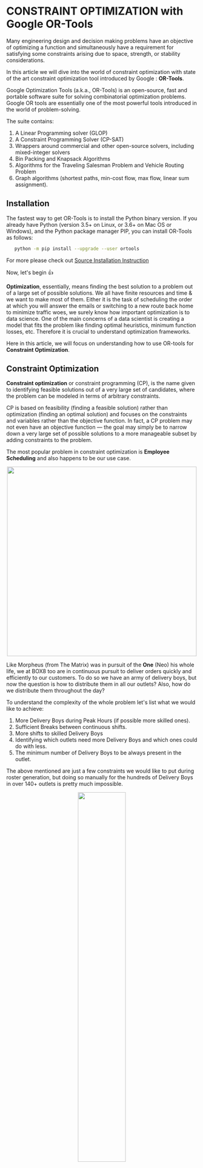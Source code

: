 

# CONSTRAINT OPTIMIZATION with Google OR-Tools

Many engineering design and decision making problems have an objective of optimizing a function and simultaneously have a requirement for satisfying some constraints arising due to space, strength, or stability considerations. 

In this article we will dive into the world of constraint optimization with state of the art constraint optimization tool introduced by Google : <b>OR-Tools</b>.

Google Optimization Tools (a.k.a., OR-Tools) is an open-source, fast and portable software suite for solving combinatorial optimization problems. Google OR tools are essentially one of the most powerful tools introduced in the world of problem-solving.

The suite contains:

   1.   A Linear Programming solver (GLOP)
   2.   A Constraint Programming Solver (CP-SAT)
   3.   Wrappers around commercial and other open-source solvers, including mixed-integer solvers
   4.   Bin Packing and Knapsack Algorithms
   5.   Algorithms for the Traveling Salesman Problem and Vehicle Routing Problem
   6.   Graph algorithms (shortest paths, min-cost flow, max flow, linear sum assignment).

## Installation


The fastest way to get OR-Tools is to install the Python binary version. If you already have Python (version 3.5+ on Linux, or 3.6+ on Mac OS or Windows), and the Python package manager PIP, you can install OR-Tools as follows: 

```bash
   python -m pip install --upgrade --user ortools
```
For more please check out <a href='https://developers.google.com/optimization/install' target="_blank">Source Installation Instruction</a>

Now, let's begin 👍

<b>Optimization</b>, essentially, means finding the best solution to a problem out of a large set of possible solutions. We all have finite resources and time & we want to make most of them. Either it is the task of scheduling the order at which you will answer the emails or switching to a new route back home to minimize traffic woes, we surely know how important optimization is to data science. One of the main concerns of a data scientist is creating a model that fits the problem like finding optimal heuristics, minimum function losses, etc. Therefore it is crucial to understand optimization frameworks.

Here in this article, we will focus on understanding how to use OR-tools for  <b>Constraint Optimization</b>.


## Constraint Optimization
<b>Constraint optimization</b> or constraint programming (CP), is the name given to identifying feasible solutions out of a very large set of candidates, where the problem can be modeled in terms of arbitrary constraints. 

CP is based on feasibility (finding a feasible solution) rather than optimization (finding an optimal solution) and focuses on the constraints and variables rather than the objective function. In fact, a CP problem may not even have an objective function — the goal may simply be to narrow down a very large set of possible solutions to a more manageable subset by adding constraints to the problem.

The most popular problem in constraint optimization is  <b>Employee Scheduling</b> and also happens to be our use case.

<center><img src='https://46nuwl3acn7q25gnmb32k5qh-wpengine.netdna-ssl.com/wp-content/uploads/2018/01/memebetter.com-20180122190930.jpg' height=500></img></center>


Like Morpheus (from The Matrix) was in pursuit of the <b>One</b> (Neo) his whole life, we at BOX8 too are in continuous pursuit to deliver orders quickly and efficiently to our customers. To do so we have an army of delivery boys, 
but now the question is how to distribute them in all our outlets? 
Also, how do we distribute them throughout the day? 

To understand the complexity of the whole problem let's list what we would like to achieve:

1. More Delivery Boys during Peak Hours (if possible more skilled ones).
2. Sufficient Breaks between continuous shifts.
3. More shifts to skilled Delivery Boys 
4. Identifying which outlets need more Delivery Boys and which ones could do with less.
5. The minimum number of Delivery Boys to be always present in the outlet.

The above mentioned are just a few constraints we would like to put during roster generation, but doing so manually for the hundreds of Delivery Boys in over 140+ outlets is pretty much impossible.
<center><img src='https://drive.google.com/uc?export=view&id=1sa5BJXk57UMSDoCYztPIZfDDACLYwx1M' height='50%'></center>
This happens to be a perfect use case of OR-tools Constraint Optimization Solver <b>CP-SAT</b>.

The CP-SAT solver is technologically superior to the <a href='https://developers.google.com/optimization/cp/original_cp_solver' target='_blank'>Original CP Solver</a> and should be preferred in almost all situations. The exceptions are small problems for which solutions can be found quickly using either solver. In those cases you may find that the original CP solver outperforms CP-SAT.

Check out the <a href='https://developers.google.com/optimization/scheduling/employee_scheduling' target="_blank">Nurse Scheduling Problem</a> to get a rudimentary understanding of employee scheduling and CP-SAT.

Now you have some idea of the (N, D, S) problem. Now let's try to create our own constraint using OR-Tools

```python
from ortools.sat.python import cp_model
#define variables here like all_employees, all_days etc.

model = cp_model.CpModel()
for n in all_employees:
    for d in all_days:
        for s in all_shifts:
            shifts[(n, d,
                    s)] = self.model.NewBoolVar('shift_n%id%is%i' % (n, d, s))

def shift_constraint():
        #more than one employee on a particular day and a particular shift
        for d in all_days:
            for s in all_shifts:
                    model.Add(sum(shifts[(n, d, s)] for n in all_employees) > 1)

solver = cp_model.CpSolver()
status = solver.solve(model)
#process data based on status
```
Before we design a constraint we need an OR-Tools variable to operate on.
In the first block of the code we are defining an OR-Tools Boolvar shifts[(n,d,s)] where:

1. n -> employee index(0...N)
2. d -> days index(0...D)
3. s -> shift index(0...S)

For example: Let's say we want employee 1 on day 1 to do shift 2 => shift[(0,0,1)] = 1

In the second block, we are designing a basic shift constraint which states that for each shift in a particular day there should be more than 1 employee(Delivery Boy). So the mathematical equation for that will be:

<center><img src='https://drive.google.com/uc?export=view&id=1B_pTvo3cXg0Xd3MrF0wnrXXYDtf3FyLC' width='60%'></center>

This mathematical equation, when written programmatically in python, is something like - 
```python
    sum(shifts[(n, d, s)] for n in all_employees) > 1
```
Congrats you successfully created your first OR-Tools Constraint ! 👏

When you run the above code you will get a large solution set (depending upon the time for which you run the solver).
Now What if you want the best solution from this huge solution space. Worry not CP-SAT has got you covered here as well. To do so we introduce an <b>Objective Function</b> . Its task is it look for the best solution in the provided solution space based on a function provided by the user.  

```python
#previous code
# skilled_employees = array of indexes of higher skilled employees
def objective_function():       
    obj_func = []
    
    #more shifts to more skilled employees
    for n in skilled_employees:
        for d in all_days:
            obj_func.append(sum(shifts[(n,d,s)] for s in all_shifts)) 
    model.Maximize(sum(obj_func))
```
In the above code we define an objective function whose task is to get that solution from the solution set in which the skillled employees get maximum number of shifts . To do so we design a function that maximizes the sum of shifts for all the skilled employees. 

Run the code again and Et Voila! you get the best solution 😀.

Using OR-Tools we were able to programmatically codify all the previously mentioned constraints to create a <b>Roster Automation Service</b> .  This not only helps us generate rosters for upcoming weeks but also can be used as a simulation tool to evalute historical rosters that were created manually .

Now you guys are ready to take Optimization to a whole new level ! Please share if you enjoyed the article🙂